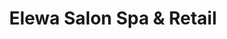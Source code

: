 ---
title: "Elewa Salon Spa & Retail"
url: /baltimore/elewa-salon-spa-und-retail/
shop: Kosmetik
---